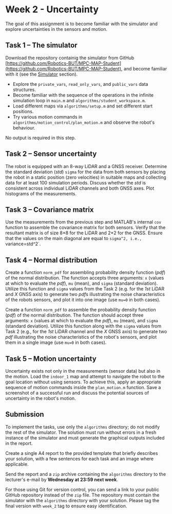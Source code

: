 ﻿# Week 2 - Uncertainty

The goal of this assignment is to become familiar with the simulator and explore uncertainties in the sensors and motion.

## Task 1 – The simulator

Download the repository containig the simulator from GitHub [https://github.com/Robotics-BUT/MPC-MAP-Student](https://github.com/Robotics-BUT/MPC-MAP-Student), and become familiar with it (see the [Simulator](https://robotics-but.github.io/MPC-MAP-Student/resources/simulator/text.html) section). 
- Explore the `private_vars`, `read_only_vars`, and `public_vars` data structures.
- Become familiar with the sequence of the operations in the infinite simulation loop in `main.m` and `algorithms/student_workspace.m`.
- Load different maps via `algorithms/setup.m` and set different start positions.
- Try various motion commands in `algorithms/motion_control/plan_motion.m` and observe the robot's behaviour.

No output is required in this step.

## Task 2 – Sensor uncertainty

The robot is equipped with an 8-way LiDAR and a GNSS receiver. Determine the standard deviation (*std*) `sigma` for the data from both sensors by placing the robot in a static position (zero velocities) in suitable maps and collecting data for at least 100 simulation periods. Discuss whether the *std* is consistent across individual LiDAR channels and both GNSS axes. Plot histograms of the measurements.

## Task 3 – Covariance matrix

Use the measurements from the previous step and MATLAB's internal `cov` function to assemble the covariance matrix for both sensors. Verify that the resultant matrix is of size 8×8 for the LiDAR and 2×2 for the GNSS. Ensure that the values on the main diagonal are equal to `sigma^2, i.e., `variance=std^2`.

## Task 4 – Normal distribution

Create a function `norm_pdf` for assembling probability density function (*pdf*) of the normal distribution. The function accepts three arguments: `x` (values at which to evaluate the *pdf*), `mu` (mean), and `sigma` (standard deviation). Utilize this function and `sigma` values from the Task 2 (e.g. for the *1st* LiDAR and *X* GNSS axis) to generate two *pdf*s illustrating the noise characteristics of the robots sensors, and plot it into one image (use `mu=0` in both cases).

Create a function `norm_pdf` to assemble the probability density function (*pdf*) of the normal distribution. The function should accept three arguments: `x` (values at which to evaluate the *pdf*), `mu` (mean), and `sigma` (standard deviation). Utilize this function along with the `sigma` values from Task 2 (e.g., for the *1st* LiDAR channel and the *X* GNSS axis) to generate two *pdf* illustrating the noise characteristics of the robot's sensors, and plot them in a single image (use `mu=0` in both cases).

## Task 5 – Motion uncertainty

Uncertainty exists not only in the measurements (sensor data) but also in the motion. Load the `indoor_1` map and attempt to navigate the robot to the goal location without using sensors. To achieve this, apply an appropriate sequence of motion commands inside the `plan_motion.m` function. Save a screenshot of a successful run and discuss the potential sources of uncertainty in the robot's motion.

## Submission

To implement the tasks, use only the `algorithms` directory; do not modify the rest of the simulator. The solution must run without errors in a fresh instance of the simulator and must generate the graphical outputs included in the report.

Create a single A4 report to the provided template that briefly describes your solution, with a few sentences for each task and an image where applicable.

Send the report and a `zip` archive containing the `algorithms` directory to the lecturer's e-mail by **Wednesday at 23:59 next week**.

For those using Git for version control, you can send a link to your public GitHub repository instead of the `zip` file. The repository must contain the simulator with the `algorithms` directory with your solution. Please tag the final version with `week_2` tag to ensure easy identification.
